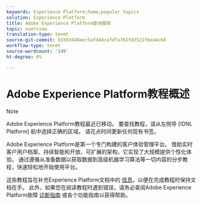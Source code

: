 ```yaml
---
keywords: Experience Platform;home;popular topics
solution: Experience Platform
title: Adobe Experience Platform查询服务
topic: overview
translation-type: tm+mt
source-git-commit: b5503440aec5afd48cafdfa765fd3521f6ea4c68
workflow-type: tm+mt
source-wordcount: '149'
ht-degree: 0%

---
```



# Adobe Experience Platform教程概述

>[!NOTE]
>Adobe Experience Platform教程最近已移动。 要查找教程，请从左侧导 [!DNL Platform] 航中选择正确的区域。 请花点时间更新任何现有书签。

Adobe Experience Platform是第一个专门构建的客户体验管理平台。 借助实时客户用户档案、持续智能和开放、可扩展的架构，它实现了大规模提供个性化体验。 通过遵循从准备数据以获取数据到高级机器学习算法等一切内容的分步教程，快速轻松地开始使用平台。

这些教程旨在补充Experience Platform文档中的 [信息](../landing/documentation/overview.md)，以便在完成教程时保持文档在手。 此外，如果您在阅读教程时遇到错误，请务必查阅Adobe Experience Platform故障 [诊断指南](../landing/troubleshooting.md) 或各个功能指南以获得帮助。